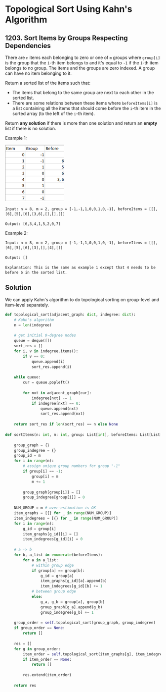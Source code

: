 # Topological Sort Using Kahn's Algorithm

## 1203. Sort Items by Groups Respecting Dependencies

There are `n` items each belonging to zero or one of `m` groups where `group[i]` is the group that the `i`-th item belongs to and it's equal to `-1` if the `i`-th item belongs to no group. The items and the groups are zero indexed. A group can have no item belonging to it.

Return a sorted list of the items such that:

- The items that belong to the same group are next to each other in the sorted list.
- There are some relations between these items where `beforeItems[i]` is a list containing all the items that should come before the `i`-th item in the sorted array (to the left of the `i`-th item).

Return __any solution__ if there is more than one solution and return an __empty__ list if there is no solution.

Example 1:

![1203-1](./1203-1.png)

```text
Input: n = 8, m = 2, group = [-1,-1,1,0,0,1,0,-1], beforeItems = [[],[6],[5],[6],[3,6],[],[],[]]

Output: [6,3,4,1,5,2,0,7]
```

Example 2:

```text
Input: n = 8, m = 2, group = [-1,-1,1,0,0,1,0,-1], beforeItems = [[],[6],[5],[6],[3],[],[4],[]]

Output: []

Explanation: This is the same as example 1 except that 4 needs to be before 6 in the sorted list.
```

## Solution

We can apply Kahn's algorithm to do topological sorting on group-level and item-level separately.

```python
def topological_sort(adjacent_graph: dict, indegree: dict):
    # Kahn's algorithm
    n = len(indegree)

    # get initial 0-degree nodes
    queue = deque([])
    sort_res = []
    for i, v in indegree.items():
        if v == 0:
            queue.append(i)
            sort_res.append(i)
    
    while queue:
        cur = queue.popleft()

        for nxt in adjacent_graph[cur]:
            indegree[nxt] -= 1
            if indegree[nxt] == 0:
                queue.append(nxt)
                sort_res.append(nxt)

    return sort_res if len(sort_res) == n else None

def sortItems(n: int, m: int, group: List[int], beforeItems: List[List[int]]) -> List[int]:
    
    group_graph = {}
    group_indegree = {}
    group_id = m
    for i in range(n):
        # assign unique group numbers for group "-1"
        if group[i] == -1:
            group[i] = m
            m += 1
        
        group_graph[group[i]] = []
        group_indegree[group[i]] = 0
    
    NUM_GROUP = m # over-estimation is OK
    item_graphs = [{} for _ in range(NUM_GROUP)]
    item_indegrees = [{} for _ in range(NUM_GROUP)]
    for i in range(n):
        g_id = group[i]
        item_graphs[g_id][i] = []
        item_indegrees[g_id][i] = 0

    # a -> b
    for b, a_list in enumerate(beforeItems):
        for a in a_list:
            # within group edge
            if group[a] == group[b]:
                g_id = group[a]
                item_graphs[g_id][a].append(b)
                item_indegrees[g_id][b] += 1
            # between group edge
            else:
                g_a, g_b = group[a], group[b]
                group_graph[g_a].append(g_b)
                group_indegree[g_b] += 1
    
    group_order = self.topological_sort(group_graph, group_indegree)
    if group_order == None:
        return []
    
    res = []
    for g in group_order:
        item_order = self.topological_sort(item_graphs[g], item_indegrees[g])
        if item_order == None:
            return []
        
        res.extend(item_order)
    
    return res
```
